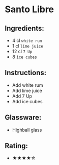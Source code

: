 # Santo Libre

## Ingredients:
- 4 cl `white rum`
- 1 cl `lime juice`
- 12 cl `7 Up`
- 8 `ice cubes`

## Instructions:
- Add white rum
- Add lime juice
- Add 7 Up
- Add ice cubes

## Glassware:
- Highball glass

## Rating:
- ★★★★☆
